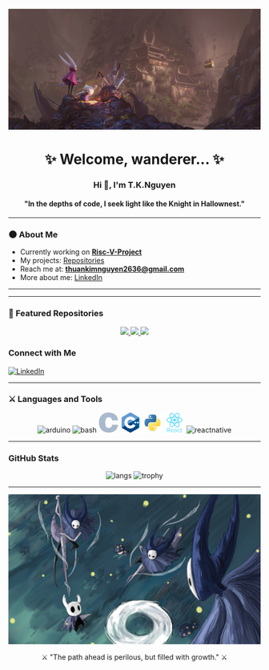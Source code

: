 <!-- Banner -->
<p align="center">
  <img src="img/hornet1.jpg" alt="Hollow Knight Banner" width="800"/>
</p>

<h1 align="center">✨ Welcome, wanderer... ✨</h1>
<h3 align="center">Hi 👋, I'm T.K.Nguyen</h3>
<h4 align="center">"In the depths of code, I seek light like the Knight in Hallownest."</h4>

---

### 🌑 About Me
- Currently working on **[Risc-V-Project](https://github.com/T-K-Nguyen/Risc-V-Project)**
- My projects: [Repositories](https://github.com/T-K-Nguyen?tab=repositories)
- Reach me at: **thuankimnguyen2636@gmail.com**
- More about me: [LinkedIn](https://www.linkedin.com/in/thuan-nguyen-157624345/)

---
---

### 📂 Featured Repositories
<p align="center">
  <a href="https://github.com/T-K-Nguyen/Risc-V-Project">
    <img src="https://github-readme-stats.vercel.app/api/pin/?username=T-K-Nguyen&repo=Risc-V-Project&theme=tokyonight" />
  </a>
  <a href="https://github.com/T-K-Nguyen/STA_Project">
    <img src="https://github-readme-stats.vercel.app/api/pin/?username=T-K-Nguyen&repo=STA_Project&theme=tokyonight" />
  </a>
  <a href="https://github.com/T-K-Nguyen/HCMUT_Study_Place">
    <img src="https://github-readme-stats.vercel.app/api/pin/?username=T-K-Nguyen&repo=HCMUT_Study_Place&theme=tokyonight" />
  </a>
</p>

### Connect with Me
<p align="left">
<a href="https://linkedin.com/in/thuan nguyen" target="blank">
  <img align="center" src="https://raw.githubusercontent.com/rahuldkjain/github-profile-readme-generator/master/src/images/icons/Social/linked-in-alt.svg" alt="LinkedIn" height="30" width="40" />
</a>
</p>

---

### ⚔️ Languages and Tools
<p align="center">
  <!-- You already had icons; I just center them and keep dark aesthetic -->
  <img src="https://cdn.worldvectorlogo.com/logos/arduino-1.svg" alt="arduino" width="40" height="40"/> 
  <img src="https://www.vectorlogo.zone/logos/gnu_bash/gnu_bash-icon.svg" alt="bash" width="40" height="40"/> 
  <img src="https://raw.githubusercontent.com/devicons/devicon/master/icons/c/c-original.svg" alt="c" width="40" height="40"/> 
  <img src="https://raw.githubusercontent.com/devicons/devicon/master/icons/cplusplus/cplusplus-original.svg" alt="cpp" width="40" height="40"/> 
  <img src="https://raw.githubusercontent.com/devicons/devicon/master/icons/python/python-original.svg" alt="python" width="40" height="40"/> 
  <img src="https://raw.githubusercontent.com/devicons/devicon/master/icons/react/react-original-wordmark.svg" alt="react" width="40" height="40"/> 
  <img src="https://reactnative.dev/img/header_logo.svg" alt="reactnative" width="40" height="40"/> 
  <!-- add others if needed -->
</p>

---

### GitHub Stats
<p align="center">
  <img src="https://github-readme-stats.vercel.app/api/top-langs?username=t-k-nguyen&show_icons=true&locale=en&layout=compact&theme=tokyonight" alt="langs"/>
  <img src="https://github-profile-trophy.vercel.app/?username=t-k-nguyen&theme=darkhub" alt="trophy" width="650"/>
</p>

---

<p align="center">
  <img src="img/mantis1.jpg" width="800" alt="Hornet Hollow Knight Pixel Art"/>
</p>

<p align="center">⚔️ "The path ahead is perilous, but filled with growth." ⚔️</p>
